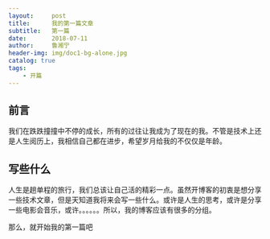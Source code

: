 ```yaml
---
layout:     post
title:      我的第一篇文章
subtitle:   第一篇
date:       2018-07-11
author:     鲁湘宁
header-img: img/doc1-bg-alone.jpg
catalog: true
tags:
    - 开篇
---
```


## 前言


我们在跌跌撞撞中不停的成长，所有的过往让我成为了现在的我。不管是技术上还是人生阅历上，我相信自己都在进步，希望岁月给我的不仅仅是年龄。


## 写些什么

人生是趟单程的旅行，我们总该让自己活的精彩一点。虽然开博客的初衷是想分享一些技术文章，但是天知道我将来会写一些什么。或许是人生的思考，或许是分享一些电影会音乐，或许。。。。。。所以，我的博客应该有很多的分组。

那么，就开始我的第一篇吧

